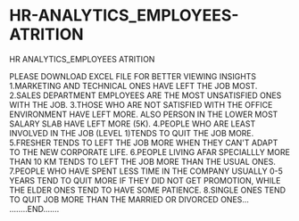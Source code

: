 # HR-ANALYTICS_EMPLOYEES-ATRITION
HR ANALYTICS_EMPLOYEES ATRITION

PLEASE DOWNLOAD EXCEL FILE FOR BETTER VIEWING
INSIGHTS 
1.MARKETING AND TECHNICAL ONES HAVE LEFT THE JOB MOST.
2.SALES DEPARTMENT EMPLOYEES ARE THE MOST UNSATISFIED ONES WITH THE JOB.
3.THOSE WHO ARE NOT SATISFIED WITH THE OFFICE ENVIRONMENT HAVE LEFT MORE. ALSO PERSON IN THE LOWER MOST SALARY SLAB HAVE LEFT MORE (5K).
4.PEOPLE WHO ARE LEAST INVOLVED IN THE JOB (LEVEL 1)TENDS TO QUIT THE JOB MORE.
5.FRESHER TENDS TO LEFT THE JOB MORE WHEN THEY CAN'T ADAPT TO THE NEW CORPORATE LIFE.
6.PEOPLE LIVING AFAR SPECIALLLY MORE THAN 10 KM TENDS TO LEFT THE JOB  MORE THAN THE USUAL ONES.
7.PEOPLE WHO HAVE SPENT LESS TIME IN THE COMPANY USUALLY 0-5 YEARS TEND TO QUIT MORE IF THEY DID NOT
GET PROMOTION, WHILE THE ELDER ONES TEND TO HAVE SOME PATIENCE.
8.SINGLE ONES TEND TO QUIT JOB MORE THAN THE MARRIED OR DIVORCED ONES...
........END.......












